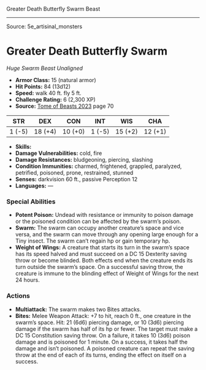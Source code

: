 <MonsterName/>Greater Death Butterfly Swarm</MonsterName>
<CreatureType/>Beast</CreatureType>



---

Source: 5e_artisinal_monsters

# Greater Death Butterfly Swarm

*Huge* *Swarm* *Beast* *Unaligned*

- **Armor Class:** 15 (natural armor)
- **Hit Points:** 84 (13d12)
- **Speed:** walk 40 ft. fly 5 ft.
- **Challenge Rating:** 6 (2,300 XP)
- **Source:** [Tome of Beasts 2023](https://koboldpress.com/kpstore/product/tome-of-beasts-1-2023-edition/) page 70

| STR | DEX | CON | INT | WIS | CHA |
| --- | --- | --- | --- | --- | --- |
| 1 (-5) | 18 (+4) | 10 (+0) | 1 (-5) | 15 (+2) | 12 (+1) |

- **Skills:** 
- **Damage Vulnerabilities:** cold, fire
- **Damage Resistances:** bludgeoning, piercing, slashing
- **Condition Immunities:** charmed, frightened, grappled, paralyzed, petrified, poisoned, prone, restrained, stunned
- **Senses:** darkvision 60 ft., passive Perception 12
- **Languages:** —

### Special Abilities

- **Potent Poison:** Undead with resistance or immunity to poison damage or the poisoned condition can be affected by the swarm’s poison.
- **Swarm:** The swarm can occupy another creature’s space and vice versa, and the swarm can move through any opening large enough for a Tiny insect. The swarm can’t regain hp or gain temporary hp.
- **Weight of Wings:** A creature that starts its turn in the swarm’s space has its speed halved and must succeed on a DC 15 Dexterity saving throw or become blinded. Both effects end when the creature ends its turn outside the swarm’s space. On a successful saving throw, the creature is immune to the blinding effect of Weight of Wings for the next 24 hours.

### Actions

- **Multiattack:** The swarm makes two Bites attacks.
- **Bites:** Melee Weapon Attack: +7 to hit, reach 0 ft., one creature in the swarm’s space. Hit: 21 (6d6) piercing damage, or 10 (3d6) piercing damage if the swarm has half of its hp or fewer. The target must make a DC 15 Constitution saving throw. On a failure, it takes 10 (3d6) poison damage and is poisoned for 1 minute. On a success, it takes half the damage and isn’t poisoned. A poisoned creature can repeat the saving throw at the end of each of its turns, ending the effect on itself on a success.


